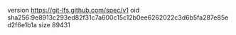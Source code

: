 version https://git-lfs.github.com/spec/v1
oid sha256:9e8913c293ed82f31c7a600c15c12b0ee6262022c3d6b5fa287e85ed2f6e1b1a
size 89431
